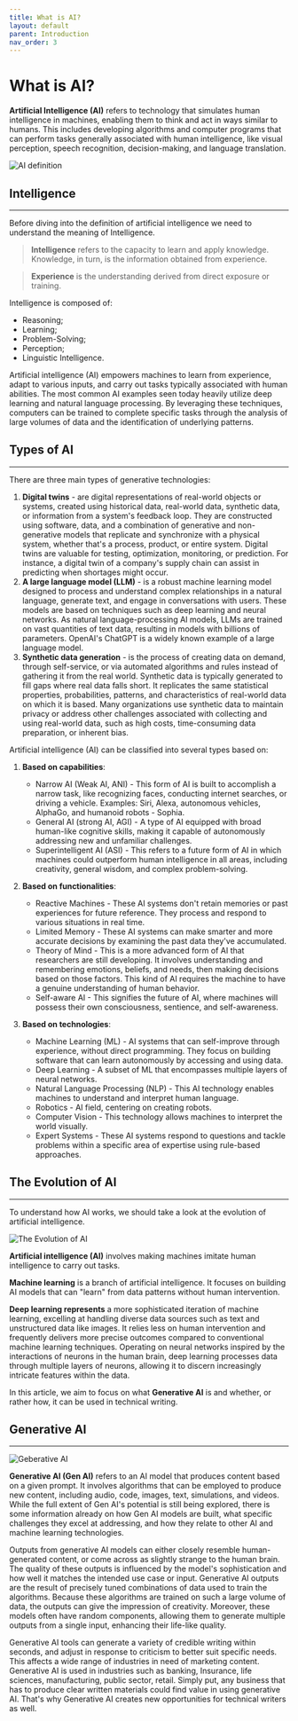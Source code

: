 ```yaml
---
title: What is AI?
layout: default
parent: Introduction
nav_order: 3
---
```


# What is AI?

**Artificial Intelligence (AI)** refers to technology that simulates human intelligence in machines, enabling them to think and act in ways similar to humans. This includes developing algorithms and computer programs that can perform tasks generally associated with human intelligence, like visual perception, speech recognition, decision-making, and language translation.

![AI definition](../Images/AI.png)

## Intelligence
***

Before diving into the definition of artificial intelligence we need to understand the meaning of Intelligence. 

> **Intelligence** refers to the capacity to learn and apply knowledge. Knowledge, in turn, is the information obtained from experience. 

> **Experience** is the understanding derived from direct exposure or training.


Intelligence is composed of:  
- Reasoning;
- Learning;
- Problem-Solving;
- Perception;
- Linguistic Intelligence. 

Artificial intelligence (AI) empowers machines to learn from experience, adapt to various inputs, and carry out tasks typically associated with human abilities. The most common AI examples seen today heavily utilize deep learning and natural language processing. By leveraging these techniques, computers can be trained to complete specific tasks through the analysis of large volumes of data and the identification of underlying patterns.

##  Types of AI
***

There are three main types of generative technologies: 
1.	**Digital twins** - are digital representations of real-world objects or systems, created using historical data, real-world data, synthetic data, or information from a system's feedback loop. They are constructed using software, data, and a combination of generative and non-generative models that replicate and synchronize with a physical system, whether that's a process, product, or entire system. Digital twins are valuable for testing, optimization, monitoring, or prediction. For instance, a digital twin of a company's supply chain can assist in predicting when shortages might occur.
2.	**A large language model (LLM)** - is a robust machine learning model designed to process and understand complex relationships in a natural language, generate text, and engage in conversations with users. These models are based on techniques such as deep learning and neural networks. As natural language-processing AI models, LLMs are trained on vast quantities of text data, resulting in models with billions of parameters. OpenAI's ChatGPT is a widely known example of a large language model.
3.	**Synthetic data generation** - is the process of creating data on demand, through self-service, or via automated algorithms and rules instead of gathering it from the real world. Synthetic data is typically generated to fill gaps where real data falls short. It replicates the same statistical properties, probabilities, patterns, and characteristics of real-world data on which it is based. Many organizations use synthetic data to maintain privacy or address other challenges associated with collecting and using real-world data, such as high costs, time-consuming data preparation, or inherent bias.

Artificial intelligence (AI) can be classified into several types based on:
1. **Based on capabilities**:

    - Narrow AI (Weak AI, ANI) - This form of AI is built to accomplish a narrow task, like recognizing faces, conducting internet searches, or driving a vehicle. Examples: Siri, Alexa, autonomous vehicles, AlphaGo, and humanoid robots - Sophia.
    - General AI (strong AI, AGI) - A type of AI equipped with broad human-like cognitive skills, making it capable of autonomously addressing new and unfamiliar challenges.
    - Superintelligent AI (ASI) - This refers to a future form of AI in which machines could outperform human intelligence in all areas, including creativity, general wisdom, and complex problem-solving.

2. **Based on functionalities**:

    - Reactive Machines - These AI systems don't retain memories or past experiences for future reference. They process and respond to various situations in real time.
    - Limited Memory - These AI systems can make smarter and more accurate decisions by examining the past data they've accumulated. 
    - Theory of Mind - This is a more advanced form of AI that researchers are still developing. It involves understanding and remembering emotions, beliefs, and needs, then making decisions based on those factors. This kind of AI requires the machine to have a genuine understanding of human behavior.
    - Self-aware AI - This signifies the future of AI, where machines will possess their own consciousness, sentience, and self-awareness.

3. **Based on technologies**:

    - Machine Learning (ML) - AI systems that can self-improve through experience, without direct programming. They focus on building software that can learn autonomously by accessing and using data. 
    - Deep Learning - A subset of ML that encompasses multiple layers of neural networks.
    - Natural Language Processing (NLP) - This AI technology enables machines to understand and interpret human language. 
    - Robotics - AI field, centering on creating robots.
    - Computer Vision - This technology allows machines to interpret the world visually. 
    - Expert Systems - These AI systems respond to questions and tackle problems within a specific area of expertise using rule-based approaches.

## The Evolution of AI 
***

To understand how AI works, we should take a look at the evolution of artificial intelligence. 

![The Evolution of AI](../Images/AIEvolution.png)

**Artificial intelligence (AI)** involves making machines imitate human intelligence to carry out tasks. 

**Machine learning** is a branch of artificial intelligence. It focuses on building AI models that can "learn" from data patterns without human intervention. 

**Deep learning represents** a more sophisticated iteration of machine learning, excelling at handling diverse data sources such as text and unstructured data like images. It relies less on human intervention and frequently delivers more precise outcomes compared to conventional machine learning techniques. Operating on neural networks inspired by the interactions of neurons in the human brain, deep learning processes data through multiple layers of neurons, allowing it to discern increasingly intricate features within the data.

In this article, we aim to focus on what **Generative AI** is and whether, or rather how, it can be used in technical writing. 

## Generative AI
***

![Geberative AI](../Images/GenerativeAI.png)

**Generative AI (Gen AI)** refers to an AI model that produces content based on a given prompt. It involves algorithms that can be employed to produce new content, including audio, code, images, text, simulations, and videos. While the full extent of Gen AI's potential is still being explored, there is some information already on how Gen AI models are built, what specific challenges they excel at addressing, and how they relate to other AI and machine learning technologies. 

Outputs from generative AI models can either closely resemble human-generated content, or come across as slightly strange to the human brain. The quality of these outputs is influenced by the model's sophistication and how well it matches the intended use case or input. Generative AI outputs are the result of precisely tuned combinations of data used to train the algorithms. Because these algorithms are trained on such a large volume of data, the outputs can give the impression of creativity. Moreover, these models often have random components, allowing them to generate multiple outputs from a single input, enhancing their life-like quality. 

Generative AI tools can generate a variety of credible writing within seconds, and adjust in response to criticism to better suit specific needs. This affects a wide range of industries in need of marketing content. Generative AI is used in industries such as banking, Insurance, life sciences, manufacturing, public sector, retail. Simply put, any business that has to produce clear written materials could find value in using generative AI. That's why Generative AI creates new opportunities for technical writers as well.





